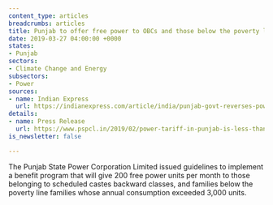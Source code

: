 ```yaml
---
content_type: articles
breadcrumbs: articles
title: Punjab to offer free power to OBCs and those below the poverty line
date: 2019-03-27 04:00:00 +0000
states:
- Punjab
sectors:
- Climate Change and Energy
subsectors:
- Power
sources:
- name: Indian Express
  url: https://indianexpress.com/article/india/punjab-govt-reverses-power-subsidy-order-hrs-after-opp-walkout-5595760/
details:
- name: Press Release
  url: https://www.pspcl.in/2019/02/power-tariff-in-punjab-is-less-than-that-most-of-other-states-gurpreet-singh-kangar/
is_newsletter: false

---
```

The Punjab State Power Corporation Limited issued guidelines to implement a benefit program that will give 200 free power units per month to those belonging to scheduled castes backward classes, and families below the poverty line families whose annual consumption exceeded 3,000 units.
